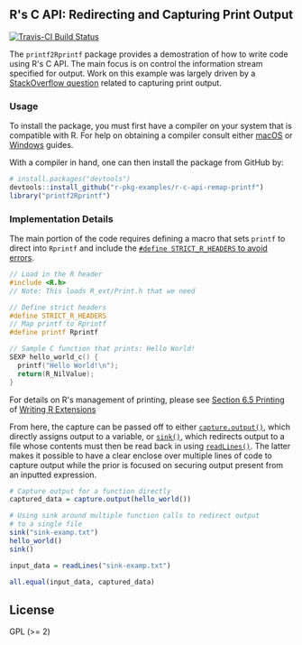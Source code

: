 ## R's C API: Redirecting and Capturing Print Output

[![Travis-CI Build Status](https://travis-ci.org/r-pkg-examples/r-c-api-remap-printf.svg?branch=master)](https://travis-ci.org/r-pkg-examples/r-c-api-remap-printf)

The `printf2Rprintf` package provides a demostration of how to write code
using R's C API. The main focus is on control the information stream
specified for output. Work on this example was largely driven by
a [StackOverflow question](https://stackoverflow.com/a/48312733/1345455) related
to capturing print output.

### Usage

To install the package, you must first have a compiler on your system that is 
compatible with R. For help on obtaining a compiler consult either
[macOS](http://thecoatlessprofessor.com/programming/r-compiler-tools-for-rcpp-on-os-x/)
or 
[Windows](http://thecoatlessprofessor.com/programming/rcpp/install-rtools-for-rcpp/)
guides.

With a compiler in hand, one can then install the package from GitHub by:

```r
# install.packages("devtools")
devtools::install_github("r-pkg-examples/r-c-api-remap-printf")
library("printf2Rprintf")
```

### Implementation Details

The main portion of the code requires defining a macro that sets `printf` to 
direct into `Rprintf` and  include the [`#define STRICT_R_HEADERS` to avoid errors](https://cran.r-project.org/doc/manuals/r-release/R-exts.html#Error-handling).

```c
// Load in the R header
#include <R.h>
// Note: This loads R_ext/Print.h that we need

// Define strict headers
#define STRICT_R_HEADERS
// Map printf to Rprintf
#define printf Rprintf

// Sample C function that prints: Hello World!
SEXP hello_world_c() {
  printf("Hello World!\n");
  return(R_NilValue);
}
```

For details on R's management of printing, please see [Section 6.5 Printing
](https://cran.r-project.org/doc/manuals/r-release/R-exts.html#Printing) of [Writing R Extensions](https://cran.r-project.org/doc/manuals/r-release/R-exts.html)

From here, the capture can be passed off to either [`capture.output()`](https://stat.ethz.ch/R-manual/R-devel/library/utils/html/capture.output.html),
which directly assigns output to a variable, or [`sink()`](https://stat.ethz.ch/R-manual/R-devel/library/base/html/sink.html),
which redirects output to a file whose contents must then be read back in using
[`readLines()`](https://stat.ethz.ch/R-manual/R-devel/library/base/html/readLines.html).
The latter makes it possible to have a clear enclose over multiple lines of
code to capture output while the prior is focused on securing output present
from an inputted expression. 

```r
# Capture output for a function directly
captured_data = capture.output(hello_world())

# Using sink around multiple function calls to redirect output
# to a single file
sink("sink-examp.txt")
hello_world()
sink()

input_data = readLines("sink-examp.txt")

all.equal(input_data, captured_data)
```

## License

GPL (\>= 2)
